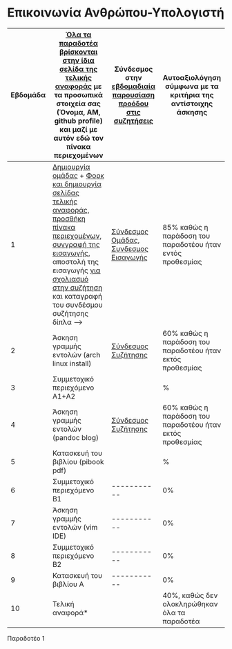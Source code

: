 # Επικοινωνία Ανθρώπου-Υπολογιστή



| Εβδομάδα | [Όλα τα παραδοτέα βρίσκονται στην ίδια σελίδα της τελικής αναφοράς](https://courses-ionio.github.io/help/deliverables/) με τα προσωπικά στοιχεία σας (Όνομα, ΑΜ, github profile) και μαζί με αυτόν εδώ τον πίνακα περιεχομένων | Σύνδεσμος στην [εβδομαδιαία παρουσίαση προόδου στις συζητήσεις](https://github.com/courses-ionio/help/discussions/categories/show-and-tell) | Αυτοαξιολόγηση σύμφωνα με τα κριτήρια της αντίστοιχης άσκησης |
| --- | --- | --- | --- |
| 1 |  [Δημιουργία ομάδας](https://github.com/courses-ionio/hci/discussions/1794) + [Φορκ και δημιουργία σελίδας τελικής αναφοράς](https://courses-ionio.github.io/help/guide/), [προσθήκη πίνακα περιεχομένων](https://raw.githubusercontent.com/courses-ionio/hci/master/README.md), [συγγραφή της εισαγωγής](https://courses-ionio.github.io/help/intro/), αποστολή της εισαγωγής [για σχολιασμό στην συζήτηση](https://github.com/courses-ionio/help/discussions/categories/show-and-tell) και καταγραφή του συνδέσμου συζήτησης δίπλα --> |[Σύνδεσμος Ομάδας](https://wiki.archlinux.org/title/USB_flash_installation_medium), [Συνδεσμος Εισαγωγής](https://github.com/courses-ionio/hci/discussions/1956) |85% καθώς η παράδοση του παραδοτέου ήταν εντός προθεσμίας |
| 2 | Άσκηση γραμμής εντολών (arch linux install) |[Σύνδεσμος Συζήτησης](https://github.com/courses-ionio/hci/discussions/1994) |60% καθώς η παράδοση του παραδοτέου ήταν εκτός προθεσμίας |
| 3 | Συμμετοχικό περιεχόμενο A1+A2 | | %|
| 4 | Άσκηση γραμμής εντολών (pandoc blog) |[Σύνδεσμος Συζήτησης](https://github.com/courses-ionio/hci/discussions/1995) | 60% καθώς η παράδοση του παραδοτέου ήταν εκτός προθεσμίας|
| 5 | Κατασκευή του βιβλίου (pibook pdf) | | %|
| 6 | Συμμετοχικό περιεχόμενο B1 |----------- | 0%|
| 7 | Άσκηση γραμμής εντολών (vim IDE) |----------- |0% |
| 8 | Συμμετοχικό περιεχόμενο B2 |----------- | 0%|
| 9 | Κατασκευή του βιβλίου A |----------- | 0%|
| 10 | Τελική αναφορά* | | 40%, καθώς δεν ολοκληρώθηκαν όλα τα παραδοτέα|

Παραδοτέο 1
